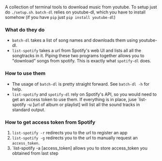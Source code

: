 A collection of terminal tools to download music from youtube.
To setup just do `./setup.sh`. `batch-dl` relies on youtube-dl,
which you have to install somehow (if you have `pip` just `pip install youtube-dl`)
### What do they do
* `batch-dl` takes a list of song names and downloads them using youtube-dl.
* `list-spotify` takes a url from Spotify's web UI and lists all all the songtracks in it.
Piping these two programs together allows you to "download" songs from spotify. This is exactly what `spotify-dl` does.

### How to use them
* The usage of `batch-dl` is pretty straight forward. See `batch-dl -h` for help.
* `list-spotify` and `spotify-dl` rely on Spotify's API, so you would need to get an access token to use them. If everything is in place, juse `list-spotify -u [url of album or playlist] will list all the sound tracks in standard output.
### How to get access token from Spotify
1. `list-spotify -r` redirects you to the url to register an app
2. `list-spotify -g` redirects you to the url to manually request an `access_token`.
3. `list-spotify -a [access_token] allows you to store access_token you obtained from last step 
